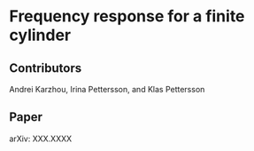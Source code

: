 # Frequency response for a finite cylinder

## Contributors
Andrei Karzhou, Irina Pettersson, and Klas Pettersson

## Paper
arXiv: XXX.XXXX

